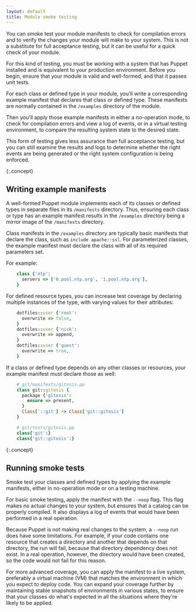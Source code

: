 ```yaml
---
layout: default
title: Module smoke testing
---
```


You can smoke test your module manifests to check for compilation errors and to verify the changes your module will make to your system. This is not a substitute for full acceptance testing, but it can be useful for a quick check of your module.


For this kind of testing, you must be working with a system that has Puppet installed and is equivalent to your production environment. Before you begin, ensure that your module is valid and well-formed, and that it passes unit tests.

For each class or defined type in your module, you'll write a corresponding example manifest that declares that class or defined type. These manifests are normally contained in the `/examples` directory of the module.

Then you'll apply those example manifests in either a no-operation mode, to check for compilation errors and view a log of events, or in a virtual testing environment, to compare the resulting system state to the desired state.

This form of testing gives less assurance than full acceptance testing, but you can still examine the results and logs to determine whether the right events are being generated or the right system configuration is being enforced. 

{:.concept}
## Writing example manifests

A well-formed Puppet module implements each of its classes or defined types in separate files in its `/manifests` directory. Thus, ensuring each class or type has an example manifest results in the `/examples` directory being a mirror image of the `/manifests` directory.

Class manifests in the `/examples` directory are typically basic manifests that declare the class, such as `include apache::ssl`. For parameterized classes, the example manifest must declare the class with all of its required parameters set.

For example: 

~~~ ruby
    class {'ntp':
      servers => ['0.pool.ntp.org', '1.pool.ntp.org'],
    }
~~~

For defined resource types, you can increase test coverage by declaring multiple instances of the type, with varying values for their attributes:

~~~ ruby
    dotfiles::user {'root':
      overwrite => false,
    }
    dotfiles::user {'nick':
      overwrite => append,
    }
    dotfiles::user {'guest':
      overwrite => true,
    }
~~~

If a class or defined type depends on any other classes or resources, your example manifest must declare those as well:

~~~ ruby
    # git/manifests/gitosis.pp
    class git::gitosis {
      package {'gitosis':
        ensure => present,
      }
      Class['::git'] -> Class['git::gitosis']
    }

    # git/tests/gitosis.pp
    class{'git':}
    class{'git::gitosis':}
~~~

{:.concept}
## Running smoke tests

Smoke test your classes and defined types by applying the example manifests, either in no-operation mode or on a testing machine.

For basic smoke testing, apply the manifest with the `--noop` flag. This flag makes no actual changes to your system, but ensures that a catalog can be properly compiled. It also displays a log of events that would have been performed in a real operation.

Because Puppet is not making real changes to the system, a `--noop` run does have some limitations. For example, if your code contains one resource that creates a directory and another that depends on that directory, the run will fail, because that directory dependency does not exist. In a real operation, however, the directory would have been created, so the code would not fail for this reason.

For more advanced coverage, you can apply the manifest to a live system, preferably a virtual machine (VM) that matches the environment in which you expect to deploy code. You can expand your coverage further by maintaining stable snapshots of environments in various states, to ensure that your classes do what's expected in all the situations where they're likely to be applied.
